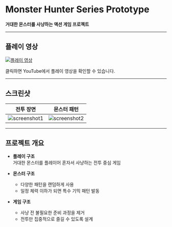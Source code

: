 # Monster Hunter Series Prototype
**거대한 몬스터를 사냥하는 액션 게임 프로젝트**

---

## 플레이 영상
[![플레이 영상](https://img.youtube.com/vi/영상ID/0.jpg)](https://www.youtube.com/watch?v=영상링크)

클릭하면 YouTube에서 플레이 영상을 확인할 수 있습니다.

---

## 스크린샷
| 전투 장면 | 몬스터 패턴 |
|-----------|-------------|
| ![screenshot1](이미지1경로) | ![screenshot2](이미지2경로) |

---

## 프로젝트 개요
- **플레이 구조**  
  거대한 몬스터를 플레이어 혼자서 사냥하는 전투 중심 게임  

- **몬스터 구조**  
  - 다양한 패턴을 랜덤하게 사용  
  - 일정 체력 이하가 되면 특수 기믹 패턴 발동  

- **게임 구조**  
  - 사냥 전 불필요한 준비 과정을 제거  
  - 전투만 집중적으로 즐길 수 있도록 설계
